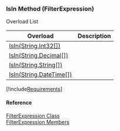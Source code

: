 ﻿### IsIn Method (FilterExpression)

Overload List

| Overload | Description |
| --- | --- |
| [IsIn(String,Int32\[\])](fcSDK~FChoice.Foundation.Filters.FilterExpression~IsIn(String,Int32[]).md) |   |
| [IsIn(String,Decimal\[\])](fcSDK~FChoice.Foundation.Filters.FilterExpression~IsIn(String,Decimal[]).md) |   |
| [IsIn(String,String\[\])](fcSDK~FChoice.Foundation.Filters.FilterExpression~IsIn(String,String[]).md) |   |
| [IsIn(String,DateTime\[\])](fcSDK~FChoice.Foundation.Filters.FilterExpression~IsIn(String,DateTime[]).md) |   |

[!include[Requirements](../partials/requirements.md)]



#### Reference

[FilterExpression Class](fcSDK~FChoice.Foundation.Filters.FilterExpression.md)  
[FilterExpression Members](fcSDK~FChoice.Foundation.Filters.FilterExpression_members.md)